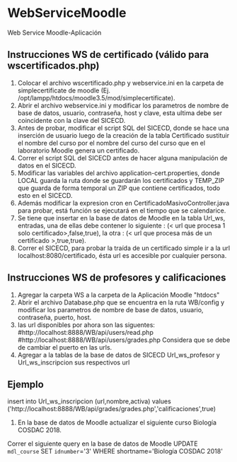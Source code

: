 # WebServiceMoodle
Web Service Moodle-Aplicación
## Instrucciones WS de certificado (válido para wscertificados.php)
1. Colocar el archivo wscertificado.php y webservice.ini en la carpeta de simplecertificate de moodle (Ej. /opt/lampp/htdocs/moodle3.5/mod/simplecertificate).
1. Abrir el archivo webservice.ini y modificar los parametros de nombre de base de datos, usuario, contraseña, host y clave, esta ultima debe ser coincidente con la clave del SICECD.
1. Antes de probar, modificar el script SQL del SICECD, donde se hace una inserción de usuario luego de la creación de la tabla Certificado sustituir el nombre del curso por el nombre del curso del curso que en el laboratorio Moodle genera un certificado.
1. Correr el script SQL del SICECD antes de hacer alguna manipulación de datos en el SICECD.
1. Modificar las variables del archivo application-cert.properties, donde LOCAL guarda la ruta donde se guardarán los certificados y TEMP_ZIP que guarda de forma temporal un ZIP que contiene certificados, todo esto en el SICECD.
1. Además modificar la expresion cron en CertificadoMasivoController.java para probar, está función se ejecutará en el tiempo que se calendarice.
1. Se tiene que insertar en la base de datos de Moodle en la tabla Url_ws, entradas, una de ellas debe contener lo siguiente : (< url que procesa 1 solo certificado>,false,true), la otra : (< url que procesa más de un certificado >,true,true).
1. Correr el SICECD, para probar la traída de un certificado simple ir a la url localhost:8080/certificado, ésta url es accesible por cualquier persona.

## Instrucciones WS de profesores y calificaciones
1. Agregar la carpeta WS a la carpeta de la Aplicación Moodle "htdocs"
1. Abrir el archivo Database.php que se encuentra en la ruta WB/config y modificar los parametros de nombre de base de datos, usuario, contraseña, puerto, host.
1. las url disponibles por ahora son las siguentes:
#http://localhost:8888/WB/api/users/read.php
#http://localhost:8888/WB/api/users/grades.php
Considera que se debe de cambiar el puerto en las urls.
1. Agregar a la tablas de la base de datos de SICECD Url_ws_profesor y Url_ws_inscripcion sus respectivos url
## Ejemplo


insert into Url_ws_inscripcion (url,nombre,activa) values ('http://localhost:8888/WB/api/grades/grades.php','calificaciones',true)


1. En la base de datos de Moodle actualizar el siguiente curso Biología COSDAC 2018.

Correr el siguiente query en la base de datos de Moodle UPDATE `mdl_course` SET `idnumber`='3' WHERE shortname='Biología COSDAC 2018'
